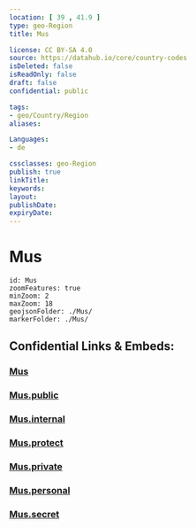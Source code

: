 ```yaml
---
location: [ 39 , 41.9 ] 
type: geo-Region
title: Mus

license: CC BY-SA 4.0
source: https://datahub.io/core/country-codes
isDeleted: false
isReadOnly: false
draft: false
confidential: public

tags:
- geo/Country/Region
aliases:

Languages:
- de

cssclasses: geo-Region
publish: true
linkTitle: 
keywords: 
layout: 
publishDate: 
expiryDate: 
---
```


# Mus

```leaflet
id: Mus
zoomFeatures: true 
minZoom: 2 
maxZoom: 18
geojsonFolder: ./Mus/
markerFolder: ./Mus/
```


## Confidential Links & Embeds: 

### [Mus](/_Standards/Earth/Continent/Europe/Europe~East/Turkey/Provinces~Turkey/Mus.md) 

### [Mus.public](/_public/Earth/Continent/Europe/Europe~East/Turkey/Provinces~Turkey/Mus.public.md) 

### [Mus.internal](/_internal/Earth/Continent/Europe/Europe~East/Turkey/Provinces~Turkey/Mus.internal.md) 

### [Mus.protect](/_protect/Earth/Continent/Europe/Europe~East/Turkey/Provinces~Turkey/Mus.protect.md) 

### [Mus.private](/_private/Earth/Continent/Europe/Europe~East/Turkey/Provinces~Turkey/Mus.private.md) 

### [Mus.personal](/_personal/Earth/Continent/Europe/Europe~East/Turkey/Provinces~Turkey/Mus.personal.md) 

### [Mus.secret](/_secret/Earth/Continent/Europe/Europe~East/Turkey/Provinces~Turkey/Mus.secret.md)


